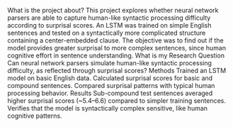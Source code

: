What is the project about? 
This project explores whether neural network parsers are able to capture human-like syntactic processing difficulty according to surprisal scores.
An LSTM was trained on simple English sentences and tested on a syntactically more complicated structure containing a center-embedded clause.
The objective was to find out if the model provides greater surprisal to more complex sentences, since human cognitive effort in sentence understanding.
What is my Research Question
Can neural network parsers simulate human-like syntactic processing difficulty, as reflected through surprisal scores?
Methods
Trained an LSTM model on basic English data.
Calculated surprisal scores for basic and compound sentences.
Compared surprisal patterns with typical human processing behavior.
Results
Sub-compound test sentences averaged higher surprisal scores (~5.4–6.6) compared to simpler training sentences.
Verifies that the model is syntactically complex sensitive, like human cognitive patterns.